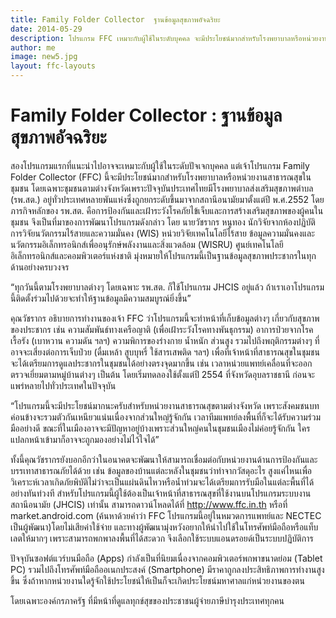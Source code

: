 ```yaml
---
title: Family Folder Collector  ฐานข้อมูลสุขภาพอัจฉริยะ
date: 2014-05-29 
description: โปรแกรม FFC เหมาะกับผู้ใช้ในระดับบุคคล จะมีประโยชน์มากสำหรับโรงพยาบาลหรือหน่วยงานสาธารณสุขในชุมชน
author: me
image: new5.jpg
layout: ffc-layouts
---
```

# Family Folder Collector : ฐานข้อมูลสุขภาพอัจฉริยะ

สองโปรแกรมแรกที่แนะนำไปอาจจะเหมาะกับผู้ใช้ในระดับปัจเจกบุคคล แต่เจ้าโปรแกรม Family Folder Collector (FFC) นี้จะมีประโยชน์มากสำหรับโรงพยาบาลหรือหน่วยงานสาธารณสุขในชุมชน โดยเฉพาะชุมชนตามต่างจังหวัดเพราะปัจจุบันประเทศไทยมีโรงพยาบาลส่งเสริมสุขภาพตำบล (รพ.สต.) อยู่ทั่วประเทศหลายพันแห่งซึ่งถูกยกระดับขึ้นมาจากสถานีอนามัยมาตั้งแต่ปี พ.ศ.2552 โดยภารกิจหลักของ รพ.สต. คือการป้องกันและเฝ้าระวังโรคภัยไข้เจ็บและการสร้างเสริมสุขภาพของผู้คนในชุมชน จึงเป็นที่มาของการพัฒนาโปรแกรมดังกล่าว โดย นายวัชรากร หนูทอง นักวิจัยจากห้องปฏิบัติการวิจัยนวัตกรรมไร้สายและความมั่นคง (WIS) หน่วยวิจัยเทคโนโลยีไร้สาย ข้อมูลความมั่นคงและนวัตกรรมอิเล็กทรอนิกส์เพื่ออนุรักษ์พลังงานและสิ่งแวดล้อม (WISRU) ศูนย์เทคโนโลยีอิเล็กทรอนิกส์และคอมพิวเตอร์แห่งชาติ มุ่งหมายให้โปรแกรมนี้เป็นฐานข้อมูลสุขภาพประชากรในทุกด้านอย่างครบวงจร

“ทุกวันนี้ตามโรงพยาบาลต่างๆ โดยเฉพาะ รพ.สต. ก็ใช้โปรแกรม JHCIS อยู่แล้ว ถ้าเราเอาโปรแกรมนี้ติดตั้งร่วมไปด้วยจะทำให้ฐานข้อมูลมีความสมบูรณ์ยิ่งขึ้น”

คุณวัชรากร อธิบายการทำงานของเจ้า FFC ว่าโปรแกรมนี้จะทำหน้าที่เก็บข้อมูลต่างๆ เกี่ยวกับสุขภาพของประชากร เช่น ความสัมพันธ์ทางเครือญาติ (เพื่อเฝ้าระวังโรคทางพันธุกรรม) อาการป่วยจากโรคเรื้อรัง (เบาหวาน ความดัน ฯลฯ) ความพิการของร่างกาย น้ำหนัก ส่วนสูง รวมไปถึงพฤติกรรมต่างๆ ที่อาจจะเสี่ยงต่อการเจ็บป่วย (ดื่มเหล้า สูบบุหรี่ ใช้สารเสพติด ฯลฯ) เพื่อที่เจ้าหน้าที่สาธารณสุขในชุมชนจะได้เตรียมการดูแลประชากรในชุมชนได้อย่างตรงจุดมากขึ้น เช่น เวลาหน่วยแพทย์เคลื่อนที่จะออกตรวจเยี่ยมตามหมู่บ้านต่างๆ เป็นต้น โดยเริ่มทดลองใช้ตั้งแต่ปี 2554 ที่จังหวัดอุบลราชธานี ก่อนจะแพร่หลายไปทั่วประเทศในปัจจุบัน

“โปรแกรมนี้จะมีประโยชน์มากนะครับสำหรับหน่วยงานสาธารณสุขตามต่างจังหวัด เพราะสังคมชนบทค่อนข้างจะรวมตัวกันเหนียวแน่นเนื่องจากส่วนใหญ่รู้จักกัน เวลาทีมแพทย์ลงพื้นที่ก็จะได้รับความร่วมมืออย่างดี ขณะที่ในเมืองอาจจะมีปัญหาอยู่บ้างเพราะส่วนใหญ่คนในชุมชนเมืองไม่ค่อยรู้จักกัน ใครแปลกหน้าเข้ามาก็อาจจะถูกมองอย่างไม่ไว้ใจได้”

ทั้งนี้คุณวัชรากรยังบอกอีกว่าในอนาคตจะพัฒนาให้สามารถเชื่อมต่อกับหน่วยงานด้านการป้องกันและบรรเทาสาธารณภัยได้ด้วย เช่น ข้อมูลของบ้านแต่ละหลังในชุมชนว่าทำจากวัสดุอะไร สูงแค่ไหนเพื่อวิเคราะห์เวลาเกิดภัยพิบัติไม่ว่าจะเป็นแผ่นดินไหวหรือน้ำท่วมจะได้เตรียมการรับมือในแต่ละพื้นที่ได้อย่างทันท่วงที สำหรับโปรแกรมนี้ผู้ใช้ต้องเป็นเจ้าหน้าที่สาธารณสุขที่ใช้งานบนโปรแกรมระบบงานสถานีอนามัย (JHCIS) เท่านั้น สามารถดาวน์โหลดได้ที่ http://www.ffc.in.th หรือที่ market.android.com (ค้นหาด้วยคำว่า FFC โปรแกรมนี้อยู่ในหมวดการแพทย์และ NECTEC เป็นผู้พัฒนา)โดยไม่เสียค่าใช้จ่าย และทางผู้พัฒนามุ่งหวังอยากให้นำไปใช้ในโทรศัพท์มือถือหรือแท็บเลตให้มากๆ เพราะสามารถพกพาลงพื้นที่ได้สะดวก จึงเลือกใช้ระบบแอนดรอยด์เป็นระบบปฏิบัติการ

ปัจจุบันซอฟต์แวร์บนมือถือ (Apps) กำลังเป็นที่นิยมเนื่องจากคอมพิวเตอร์พกพาขนาดย่อม (Tablet PC) รวมไปถึงโทรศัพท์มือถืออเนกประสงค์ (Smartphone) มีราคาถูกลงประสิทธิภาพการทำงานสูงขึ้น ซึ่งถ้าหากหน่วยงานใดรู้จักใช้ประโยชน์ให้เป็นก็จะเกิดประโยชน์มหาศาลแก่หน่วยงานของตน

โดยเฉพาะองค์กรภาครัฐ ที่มีหน้าที่ดูแลทุกข์สุขของประชาชนผู้จ่ายภาษีบำรุงประเทศทุกคน
